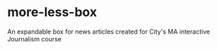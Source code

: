 # more-less-box
An expandable box for news articles created for City's MA interactive Journalism course
